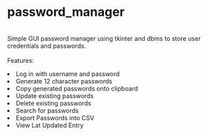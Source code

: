 # password_manager
<br>Simple GUI password manager using tkinter and dbms to store user credentials and passwords.</br>
<br>Features:</br>
<li>Log in with username and password</li>
<li>Generate 12 character passwords</li>
<li>Copy generated passwords onto clipboard</li>
<li>Update existing passwords</li>
<li>Delete existing passwords</li>
<li>Search for passwords</li>
<li>Export Passwords into CSV</li>
<li>View Lat Updated Entry</li>
